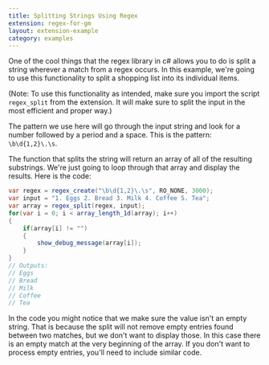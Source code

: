 ```yaml
---
title: Splitting Strings Using Regex
extension: regex-for-gm
layout: extension-example
category: examples
---
```

One of the cool things that the regex library in c# allows you to do is split a string wherever a match from a regex occurs. In this example, we're going to use this functionality to split a shopping list into its individual items.

(Note: To use this functionality as intended, make sure you import the script `regex_split` from the extension. It will make sure to split the input in the most efficient and proper way.)

The pattern we use here will go through the input string and look for a number followed by a period and a space. This is the pattern: `\b\d{1,2}\.\s`.

The function that splits the string will return an array of all of the resulting substrings. We're just going to loop through that array and display the results. Here is the code:

```cs
var regex = regex_create("\b\d{1,2}\.\s", RO_NONE, 3000);
var input = "1. Eggs 2. Bread 3. Milk 4. Coffee 5. Tea";
var array = regex_split(regex, input);
for(var i = 0; i < array_length_1d(array); i++) 
{
    if(array[i] != "") 
    {
        show_debug_message(array[i]);
    }
}
// Outputs:
// Eggs
// Bread
// Milk
// Coffee
// Tea
```

In the code you might notice that we make sure the value isn't an empty string. That is because the split will not remove empty entries found between two matches, but we don't want to display those. In this case there is an empty match at the very beginning of the array. If you don't want to process empty entries, you'll need to include similar code.